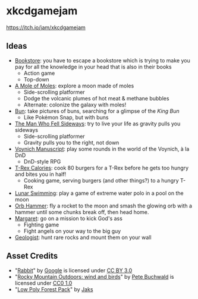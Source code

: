 # xkcdgamejam
https://itch.io/jam/xkcdgamejam

## Ideas

* [Bookstore](https://xkcd.com/294/): you have to escape a bookstore which is trying to make you pay for all the knowledge in your head that is also in their books
  + Action game
  + Top-down
* [A Mole of Moles](https://what-if.xkcd.com/4/): explore a moon made of moles
  + Side-scrolling platformer
  + Dodge the volcanic plumes of hot meat & methane bubbles
  + Alternate: colonize the galaxy with moles!
* [Bun](https://xkcd.com/1682/): take pictures of buns, searching for a glimpse of the _King Bun_
  + Like Pokémon Snap, but with buns
* [The Man Who Fell Sideways](https://xkcd.com/417/): try to live your life as gravity pulls you sideways
  + Side-scrolling platformer
  + Gravity pulls you to the right, not down
* [Voynich Manuscript](https://xkcd.com/593/): play some rounds in the world of the Voynich, à la DnD
  + DnD-style RPG
* [T-Rex Calories](https://what-if.xkcd.com/78/): cook 80 burgers for a T-Rex before he gets too hungry and bites you in half!
  + Cooking game, serving burgers (and other things?) to a hungry T-Rex
* [Lunar Swimming](https://what-if.xkcd.com/124/): play a game of extreme water polo in a pool on the moon
* [Orb Hammer](https://xkcd.com/1436/): fly a rocket to the moon and smash the glowing orb with a hammer until some chunks break off, then head home.
* [Margaret](https://xkcd.com/1544/): go on a mission to kick God's ass
  + Fighting game
  + Fight angels on your way to the big guy
* [Geologist](https://xkcd.com/1198/): hunt rare rocks and mount them on your wall

## Asset Credits

* "[Rabbit](https://poly.google.com/view/dyeBDJxhDwP)" by [Google](https://poly.google.com/user/4aEd8rQgKu2) is licensed under [CC BY 3.0](https://creativecommons.org/licenses/by/3.0/)
* "[Rocky Mountain Outdoors: wind and birds](https://freesound.org/people/petebuchwald/sounds/288899/)" by [Pete Buchwald](http://www.petebuchwald.com/) is licensed under [CC0 1.0](https://creativecommons.org/publicdomain/zero/1.0/)
* "[Low Poly Forest Pack](https://jaks.itch.io/lowpolyforestpack)" by [Jaks](https://jaks.itch.io/)
